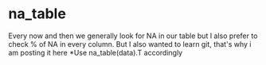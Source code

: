 # na_table
Every now and then we generally look for NA in our table but I also prefer to check % of NA in every column. But I also wanted to learn git, that's why i am posting it here  *Use na_table(data).T accordingly
